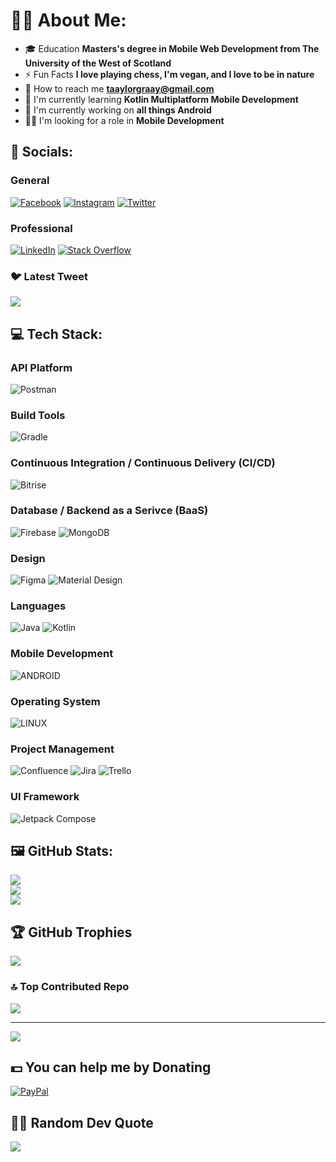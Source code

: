 # 🧑🏻 About Me:
- 🎓 Education **Masters's degree in Mobile Web Development from The University of the West of Scotland**
- ⚡ Fun Facts **I love playing chess, I'm vegan, and I love to be in nature**
- 💬 How to reach me **taaylorgraay@gmail.com**
- 🌱 I'm currently learning **Kotlin Multiplatform Mobile Development**
- 🔭 I'm currently working on **all things Android**
- 🤝🏻 I'm looking for a role in **Mobile Development**

## 💫 Socials:
### General
[![Facebook](https://img.shields.io/badge/Facebook-00457C.svg?logo=Facebook&logoColor=white)](https://facebook.com/taaylorgraay) [![Instagram](https://img.shields.io/badge/Instagram-FCC624.svg?logo=Instagram&logoColor=purple)](https://instagram.com/taaylorgraay) [![Twitter](https://img.shields.io/badge/Twitter-%231DA1F2.svg?logo=Twitter&logoColor=white)](https://twitter.com/taaylorgraay_) 

### Professional
[![LinkedIn](https://img.shields.io/badge/LinkedIn-%2320232a.svg?logo=linkedin&logoColor=white)](https://linkedin.com/in/taaylor-graay) [![Stack Overflow](https://img.shields.io/badge/-Stackoverflow-white?logo=stack-overflow&logoColor=FE7A16)](https://stackoverflow.com/users/19316874)

### 🐦 Latest Tweet
<a href="https://github.com/VishwaGauravIn/github-twitter-card-embed"><img src="https://gtce.itsvg.in/api?username=taaylorgraay_&theme=gruvbox&response=true&border=true&time=true&icon=code"/></a>

## 💻 Tech Stack:
### API Platform
![Postman](https://img.shields.io/badge/Postman-FE7A16?style=flat&logo=postman&logoColor=white) 

### Build Tools
![Gradle](https://img.shields.io/badge/Gradle-white.svg?style=flat&logo=Gradle&logoColor=00457C) 

### Continuous Integration / Continuous Delivery (CI/CD)
![Bitrise](https://img.shields.io/badge/Bitrise-purple.svg?style=flat&logo=Bitrise&logoColor=white) 

### Database / Backend as a Serivce (BaaS)
![Firebase](https://img.shields.io/badge/Firebase-%231DA1F2.svg?style=flat&logo=firebase&logoColor=FCC624) ![MongoDB](https://img.shields.io/badge/MongoDB-%234ea94b.svg?style=flat&logo=mongodb&logoColor=white)

### Design
![Figma](https://img.shields.io/badge/Figma-FCC624.svg?style=flat&logo=figma&logoColor=white) ![Material Design](https://img.shields.io/badge/Material_Design-white.svg?style=flat&logo=materialdesign&logoColor=%2320232a)

### Languages
![Java](https://img.shields.io/badge/Java-00457C.svg?style=flat&logo=coffeescript&logoColor=FE7A16) ![Kotlin](https://img.shields.io/badge/Kotlin-%2320232a.svg?style=flat&logo=kotlin&logoColor=purple)

### Mobile Development
![ANDROID](https://img.shields.io/badge/Android-%2320232a.svg?style=flat&logo=android&logoColor=%234ea94b)

### Operating System
![LINUX](https://img.shields.io/badge/Linux-FCC624?style=flat&logo=linux&logoColor=black) 

### Project Management
![Confluence](https://img.shields.io/badge/Confluence-white.svg?style=flat&logo=confluence&logoColor=%231DA1F2) ![Jira](https://img.shields.io/badge/Jira-white.svg?style=flat&logo=jira&logoColor=%231DA1F2) ![Trello](https://img.shields.io/badge/Trello-white.svg?style=flat&logo=Trello&logoColor=%231DA1F2)

### UI Framework
![Jetpack Compose](https://img.shields.io/badge/Jetpack_Compose-00457C.svg?style=flat&logo=jetpackcompose&logoColor=%234ea94b)

## 🖼️ GitHub Stats:
![](https://github-readme-stats.vercel.app/api?username=tGraay&theme=gruvbox&hide_border=false&include_all_commits=true&count_private=true)<br/>
![](https://github-readme-streak-stats.herokuapp.com/?user=tGraay&theme=gruvbox&hide_border=false)<br/>
![](https://github-readme-stats.vercel.app/api/top-langs/?username=tGraay&theme=gruvbox&hide_border=false&include_all_commits=true&count_private=true&layout=compact)

## 🏆 GitHub Trophies
![](https://github-profile-trophy.vercel.app/?username=tGraay&theme=gruvbox&no-frame=false&no-bg=false&margin-w=4)

### 🔝 Top Contributed Repo
![](https://github-contributor-stats.vercel.app/api?username=tGraay&limit=5&theme=gruvbox&combine_all_yearly_contributions=true)

---
[![](https://visitcount.itsvg.in/api?id=tGraay&icon=0&color=2)](https://visitcount.itsvg.in)

## 💵 You can help me by Donating
  [![PayPal](https://img.shields.io/badge/PayPal-00457C?style=for-the-badge&logo=paypal&logoColor=white)](https://paypal.me/tGraay) 

## ✍🏻 Random Dev Quote
![](https://quotes-github-readme.vercel.app/api?type=horizontal&theme=gruvbox)
